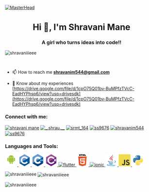 [![MasterHead](https://as1.ftcdn.net/v2/jpg/02/21/97/86/1000_F_221978639_EyPBA9tuscYhW6rhaO5EiVzdG8hvQSgV.jpg)](https://github.com/shravaniiieee)
<h1 align="center">Hi 👋, I'm Shravani Mane</h1>
<h3 align="center">A girl who turns ideas into code!!</h3>



<p align="left"> <img src="https://komarev.com/ghpvc/?username=shravaniiieee&label=Profile%20views&color=0e75b6&style=flat" alt="shravaniiieee" /> </p>

<p align="left"> <a href="https://twitter.com/" target="blank"><img src="https://img.shields.io/twitter/follow/?logo=twitter&style=for-the-badge" alt="" /></a> </p>

- 📫 How to reach me **shravanim544@gmail.com**

- 📄 Know about my experiences [https://drive.google.com/file/d/1cpO75Q01bv-BuMPfzTVcC-EadHYPhsp6/view?usp=drivesdk](https://drive.google.com/file/d/1cpO75Q01bv-BuMPfzTVcC-EadHYPhsp6/view?usp=drivesdk)

<h3 align="left">Connect with me:</h3>
<p align="left">
<a href="https://linkedin.com/in/shravani mane" target="blank"><img align="center" src="https://raw.githubusercontent.com/rahuldkjain/github-profile-readme-generator/master/src/images/icons/Social/linked-in-alt.svg" alt="shravani mane" height="30" width="40" /></a>
<a href="https://instagram.com/_.shrau.__" target="blank"><img align="center" src="https://raw.githubusercontent.com/rahuldkjain/github-profile-readme-generator/master/src/images/icons/Social/instagram.svg" alt="_.shrau.__" height="30" width="40" /></a>
<a href="https://www.codechef.com/users/srmt_164" target="blank"><img align="center" src="https://cdn.jsdelivr.net/npm/simple-icons@3.1.0/icons/codechef.svg" alt="srmt_164" height="30" width="40" /></a>
<a href="https://www.hackerrank.com/ss9676" target="blank"><img align="center" src="https://raw.githubusercontent.com/rahuldkjain/github-profile-readme-generator/master/src/images/icons/Social/hackerrank.svg" alt="ss9676" height="30" width="40" /></a>
<a href="https://www.leetcode.com/shravanim544" target="blank"><img align="center" src="https://raw.githubusercontent.com/rahuldkjain/github-profile-readme-generator/master/src/images/icons/Social/leet-code.svg" alt="shravanim544" height="30" width="40" /></a>
<a href="https://www.hackerearth.com/ss9676" target="blank"><img align="center" src="https://raw.githubusercontent.com/rahuldkjain/github-profile-readme-generator/master/src/images/icons/Social/hackerearth.svg" alt="ss9676" height="30" width="40" /></a>
</p>

<h3 align="left">Languages and Tools:</h3>
<p align="left"> <a href="https://developer.android.com" target="_blank" rel="noreferrer"> <img src="https://raw.githubusercontent.com/devicons/devicon/master/icons/android/android-original-wordmark.svg" alt="android" width="40" height="40"/> </a> <a href="https://www.cprogramming.com/" target="_blank" rel="noreferrer"> <img src="https://raw.githubusercontent.com/devicons/devicon/master/icons/c/c-original.svg" alt="c" width="40" height="40"/> </a> <a href="https://www.w3schools.com/cpp/" target="_blank" rel="noreferrer"> <img src="https://raw.githubusercontent.com/devicons/devicon/master/icons/cplusplus/cplusplus-original.svg" alt="cplusplus" width="40" height="40"/> </a> <a href="https://www.w3schools.com/cs/" target="_blank" rel="noreferrer"> <img src="https://raw.githubusercontent.com/devicons/devicon/master/icons/csharp/csharp-original.svg" alt="csharp" width="40" height="40"/> </a> <a href="https://flutter.dev" target="_blank" rel="noreferrer"> <img src="https://www.vectorlogo.zone/logos/flutterio/flutterio-icon.svg" alt="flutter" width="40" height="40"/> </a> <a href="https://www.w3.org/html/" target="_blank" rel="noreferrer"> <img src="https://raw.githubusercontent.com/devicons/devicon/master/icons/html5/html5-original-wordmark.svg" alt="html5" width="40" height="40"/> </a> <a href="https://ionicframework.com" target="_blank" rel="noreferrer"> <img src="https://upload.wikimedia.org/wikipedia/commons/d/d1/Ionic_Logo.svg" alt="ionic" width="40" height="40"/> </a> <a href="https://www.java.com" target="_blank" rel="noreferrer"> <img src="https://raw.githubusercontent.com/devicons/devicon/master/icons/java/java-original.svg" alt="java" width="40" height="40"/> </a> <a href="https://developer.mozilla.org/en-US/docs/Web/JavaScript" target="_blank" rel="noreferrer"> <img src="https://raw.githubusercontent.com/devicons/devicon/master/icons/javascript/javascript-original.svg" alt="javascript" width="40" height="40"/> </a> <a href="https://www.python.org" target="_blank" rel="noreferrer"> <img src="https://raw.githubusercontent.com/devicons/devicon/master/icons/python/python-original.svg" alt="python" width="40" height="40"/> </a> </p>

<p><img align="left" src="https://github-readme-stats.vercel.app/api/top-langs?username=shravaniiieee&show_icons=true&locale=en&layout=compact" alt="shravaniiieee" /></p>

<p>&nbsp;<img align="center" src="https://github-readme-stats.vercel.app/api?username=shravaniiieee&show_icons=true&locale=en" alt="shravaniiieee" /></p>

<p><img align="center" src="https://github-readme-streak-stats.herokuapp.com/?user=shravaniiieee&" alt="shravaniiieee" /></p>
